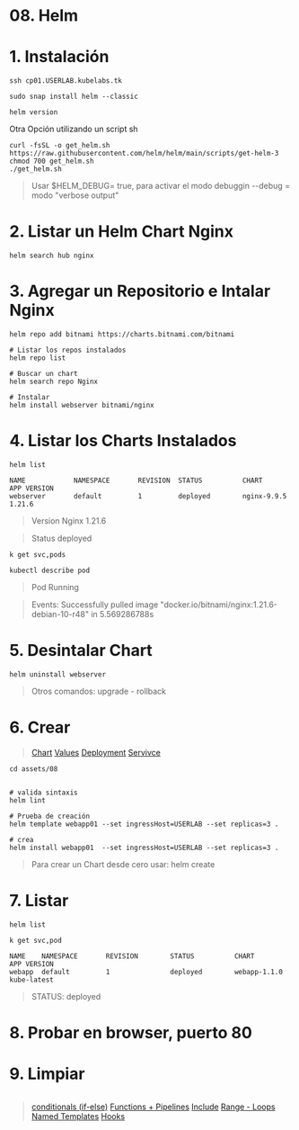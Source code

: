 # 08. Helm <!-- omit in TOC -->

# 1. Instalación
```vim
ssh cp01.USERLAB.kubelabs.tk

sudo snap install helm --classic

helm version
```

Otra Opción utilizando un script sh
```vim
curl -fsSL -o get_helm.sh https://raw.githubusercontent.com/helm/helm/main/scripts/get-helm-3
chmod 700 get_helm.sh
./get_helm.sh
```

> Usar $HELM_DEBUG= true, para activar el modo debuggin
> --debug = modo "verbose output"

# 2. Listar un Helm Chart Nginx
```vim
helm search hub nginx
```

# 3. Agregar un Repositorio e Intalar Nginx
```vim
helm repo add bitnami https://charts.bitnami.com/bitnami

# Listar los repos instalados
helm repo list

# Buscar un chart
helm search repo Nginx

# Instalar
helm install webserver bitnami/nginx

```


# 4. Listar los Charts Instalados
```vim
helm list
```
```vim
NAME            NAMESPACE       REVISION  STATUS          CHART           APP VERSION
webserver       default         1         deployed        nginx-9.9.5     1.21.6
```
> Version Nginx 1.21.6

> Status deployed

```vim
k get svc,pods

kubectl describe pod
```
> Pod Running

> Events: Successfully pulled image "docker.io/bitnami/nginx:1.21.6-debian-10-r48" in 5.569286788s

# 5. Desintalar Chart
```vim
helm uninstall webserver
```
> Otros comandos: upgrade - rollback


# 6. Crear
> [Chart](./assets/08/Chart.yaml)
> [Values](./assets/08/values.yaml)
> [Deployment](./assetes/08/template/deployment.yaml)
> [Servivce](./assets/08/template/service.yaml)

```vim
cd assets/08


# valida sintaxis
helm lint

# Prueba de creación
helm template webapp01 --set ingressHost=USERLAB --set replicas=3 .

# crea
helm install webapp01  --set ingressHost=USERLAB --set replicas=3 .
```
> Para crear un Chart desde cero usar: helm create

# 7. Listar
```vim
helm list

k get svc,pod
```
```vim
NAME    NAMESPACE       REVISION        STATUS          CHART           APP VERSION
webapp  default         1               deployed        webapp-1.1.0    kube-latest
```
> STATUS: deployed

# 8. Probar en browser, puerto 80
# 9. Limpiar
```vim

```

> [conditionals (if-else)](https://helm.sh/docs/chart_template_guide/control_structures/)
> [Functions + Pipelines](https://helm.sh/docs/chart_template_guide/functions_and_pipelines/#helm)
> [Include](https://helm.sh/docs/howto/charts_tips_and_tricks/#using-the-include-function)
> [Range - Loops](https://helm.sh/docs/chart_template_guide/control_structures/#looping-with-the-range-action)
> [Named Templates](https://helm.sh/docs/chart_template_guide/named_templates/#helm)
> [Hooks](https://helm.sh/docs/topics/charts_hooks/#helm)
